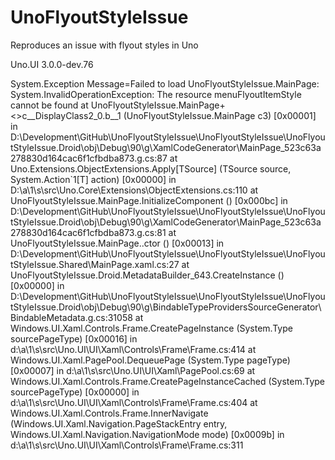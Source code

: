 # UnoFlyoutStyleIssue
Reproduces an issue with flyout styles in Uno

Uno.UI 3.0.0-dev.76

System.Exception
  Message=Failed to load UnoFlyoutStyleIssue.MainPage: System.InvalidOperationException: The resource menuFlyoutItemStyle cannot be found
  at UnoFlyoutStyleIssue.MainPage+<>c__DisplayClass2_0.<InitializeComponent>b__1 (UnoFlyoutStyleIssue.MainPage c3) [0x00001] in D:\Development\GitHub\UnoFlyoutStyleIssue\UnoFlyoutStyleIssue\UnoFlyoutStyleIssue.Droid\obj\Debug\90\g\XamlCodeGenerator\MainPage_523c63a278830d164cac6f1cfbdba873.g.cs:87 
  at Uno.Extensions.ObjectExtensions.Apply[TSource] (TSource source, System.Action`1[T] action) [0x00000] in D:\a\1\s\src\Uno.Core\Extensions\ObjectExtensions.cs:110 
  at UnoFlyoutStyleIssue.MainPage.InitializeComponent () [0x000bc] in D:\Development\GitHub\UnoFlyoutStyleIssue\UnoFlyoutStyleIssue\UnoFlyoutStyleIssue.Droid\obj\Debug\90\g\XamlCodeGenerator\MainPage_523c63a278830d164cac6f1cfbdba873.g.cs:81 
  at UnoFlyoutStyleIssue.MainPage..ctor () [0x00013] in D:\Development\GitHub\UnoFlyoutStyleIssue\UnoFlyoutStyleIssue\UnoFlyoutStyleIssue.Shared\MainPage.xaml.cs:27 
  at UnoFlyoutStyleIssue.Droid.MetadataBuilder_643.CreateInstance () [0x00000] in D:\Development\GitHub\UnoFlyoutStyleIssue\UnoFlyoutStyleIssue\UnoFlyoutStyleIssue.Droid\obj\Debug\90\g\BindableTypeProvidersSourceGenerator\BindableMetadata.g.cs:31058 
  at Windows.UI.Xaml.Controls.Frame.CreatePageInstance (System.Type sourcePageType) [0x00016] in d:\a\1\s\src\Uno.UI\UI\Xaml\Controls\Frame\Frame.cs:414 
  at Windows.UI.Xaml.PagePool.DequeuePage (System.Type pageType) [0x00007] in d:\a\1\s\src\Uno.UI\UI\Xaml\PagePool.cs:69 
  at Windows.UI.Xaml.Controls.Frame.CreatePageInstanceCached (System.Type sourcePageType) [0x00000] in d:\a\1\s\src\Uno.UI\UI\Xaml\Controls\Frame\Frame.cs:404 
  at Windows.UI.Xaml.Controls.Frame.InnerNavigate (Windows.UI.Xaml.Navigation.PageStackEntry entry, Windows.UI.Xaml.Navigation.NavigationMode mode) [0x0009b] in d:\a\1\s\src\Uno.UI\UI\Xaml\Controls\Frame\Frame.cs:311
